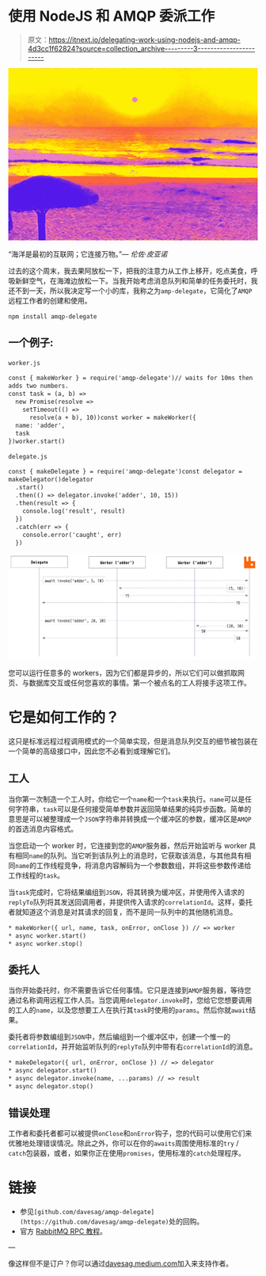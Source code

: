 # 使用 NodeJS 和 AMQP 委派工作

> 原文：<https://itnext.io/delegating-work-using-nodejs-and-amqp-4d3cc1f62824?source=collection_archive---------3----------------------->

![](img/2219592b8ce13dfdb1f1b78ff008bb9f.png)

“海洋是最初的互联网；它连接万物。”— *伦佐·皮亚诺*

过去的这个周末，我去果阿放松一下，把我的注意力从工作上移开，吃点美食，呼吸新鲜空气，在海滩边放松一下。当我开始考虑消息队列和简单的任务委托时，我还不到一天，所以我决定写一个小的库，我称之为`amp-delegate`，它简化了`AMQP`远程工作者的创建和使用。

```
npm install amqp-delegate
```

## 一个例子:

`worker.js`

```
const { makeWorker } = require('amqp-delegate')// waits for 10ms then adds two numbers.
const task = (a, b) =>
  new Promise(resolve =>
    setTimeout(() =>
      resolve(a + b), 10))const worker = makeWorker({
  name: 'adder',
  task
})worker.start()
```

`delegate.js`

```
const { makeDelegate } = require('amqp-delegate')const delegator = makeDelegator()delegator
  .start()
  .then(() => delegator.invoke('adder', 10, 15))
  .then(result => {
    console.log('result', result)
  })
  .catch(err => {
    console.error('caught', err)
  })
```

![](img/f4c84a99f12b7915c8b9a375a64434d6.png)

您可以运行任意多的 workers，因为它们都是异步的，所以它们可以做抓取网页、与数据库交互或任何您喜欢的事情。第一个被点名的工人将接手这项工作。

# 它是如何工作的？

这只是标准远程过程调用模式的一个简单实现，但是消息队列交互的细节被包装在一个简单的高级接口中，因此您不必看到或理解它们。

## 工人

当你第一次制造一个工人时，你给它一个`name`和一个`task`来执行。`name`可以是任何字符串，`task`可以是任何接受简单参数并返回简单结果的纯异步函数。简单的意思是可以被整理成一个`JSON`字符串并转换成一个缓冲区的参数，缓冲区是`AMQP`的首选消息内容格式。

当您启动一个 worker 时，它连接到您的`AMQP`服务器，然后开始监听与 worker 具有相同`name`的队列。当它听到该队列上的消息时，它获取该消息，与其他具有相同`name`的工作线程竞争，将消息内容解码为一个参数数组，并将这些参数传递给工作线程的`task`。

当`task`完成时，它将结果编组到`JSON`，将其转换为缓冲区，并使用传入请求的`replyTo`队列将其发送回调用者，并提供传入请求的`correlationId`。这样，委托者就知道这个消息是对其请求的回复，而不是同一队列中的其他随机消息。

```
* makeWorker({ url, name, task, onError, onClose }) // => worker
* async worker.start()
* async worker.stop()
```

## 委托人

当你开始委托时，你不需要告诉它任何事情。它只是连接到`AMQP`服务器，等待您通过名称调用远程工作人员。当您调用`delegator.invoke`时，您给它您想要调用的工人的`name`，以及您想要工人在执行其`task`时使用的`params`。然后你就`await`结果。

委托者将参数编组到`JSON`中，然后编组到一个缓冲区中，创建一个惟一的`correlationId`，并开始监听队列的`replyTo`队列中带有右`correlationId`的消息。

```
* makeDelegator({ url, onError, onClose }) // => delegator
* async delegator.start()
* async delegator.invoke(name, ...params) // => result
* async delegator.stop()
```

## 错误处理

工作者和委托者都可以被提供`onClose`和`onError`钩子，您的代码可以使用它们来优雅地处理错误情况。除此之外，你可以在你的`awaits`周围使用标准的`try` / `catch`包装器，或者，如果你正在使用`promises`，使用标准的`catch`处理程序。

# 链接

*   参见`[github.com/davesag/amqp-delegate](https://github.com/davesag/amqp-delegate)`处的回购。
*   官方 [RabbitMQ RPC 教程](https://www.rabbitmq.com/tutorials/tutorial-six-javascript.html)。

—

像这样但不是订户？你可以通过[davesag.medium.com](https://davesag.medium.com/membership)加入来支持作者。